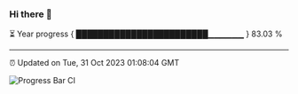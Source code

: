 ### Hi there 👋

⏳ Year progress { ████████████████████████▁▁▁▁▁▁ } 83.03 %

---

⏰ Updated on Tue, 31 Oct 2023 01:08:04 GMT

![Progress Bar CI](https://github.com/liununu/liununu/workflows/Progress%20Bar%20CI/badge.svg)
